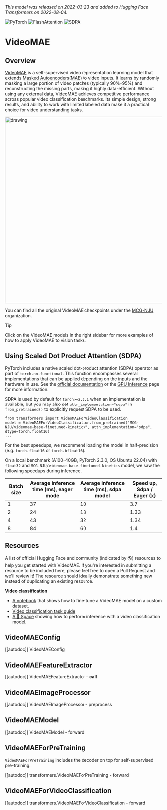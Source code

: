 <!--Copyright 2022 The HuggingFace Team. All rights reserved.

Licensed under the Apache License, Version 2.0 (the "License"); you may not use this file except in compliance with
the License. You may obtain a copy of the License at

http://www.apache.org/licenses/LICENSE-2.0

Unless required by applicable law or agreed to in writing, software distributed under the License is distributed on
an "AS IS" BASIS, WITHOUT WARRANTIES OR CONDITIONS OF ANY KIND, either express or implied. See the License for the
specific language governing permissions and limitations under the License.

⚠️ Note that this file is in Markdown but contain specific syntax for our doc-builder (similar to MDX) that may not be
rendered properly in your Markdown viewer.

-->
*This model was released on 2022-03-23 and added to Hugging Face Transformers on 2022-08-04.*

<div class="flex flex-wrap space-x-1">
    <div class="flex flex-wrap space-x-1">
        <img alt="PyTorch" src="https://img.shields.io/badge/PyTorch-DE3412?style=flat&logo=pytorch&logoColor=white">
        <img alt="FlashAttention" src="https://img.shields.io/badge/%E2%9A%A1%EF%B8%8E%20FlashAttention-eae0c8?style=flat">
        <img alt="SDPA" src="https://img.shields.io/badge/SDPA-DE3412?style=flat&logo=pytorch&logoColor=white">
    </div>
</div>

# VideoMAE

## Overview

[VideoMAE](https://huggingface.co/papers/2203.12602) is a self-supervised video representation learning model that extends [Masked Autoencoders(MAE)](vit_mae) to video inputs. It learns by randomly masking a large portion of video patches (typically 90%–95%) and reconstructing the missing parts, making it highly data-efficient. Without using any external data, VideoMAE achieves competitive performance across popular video classification benchmarks. Its simple design, strong results, and ability to work with limited labeled data make it a practical choice for video understanding tasks.

<img src="https://huggingface.co/datasets/huggingface/documentation-images/resolve/main/transformers/model_doc/videomae_architecture.jpeg"
alt="drawing" width="600"/>

You can find all the original VideoMAE checkpoints under the [MCG-NJU](https://huggingface.co/MCG-NJU/models) organization.

> [!TIP]
> Click on the VideoMAE models in the right sidebar for more examples of how to apply VideoMAE to vision tasks.

## Using Scaled Dot Product Attention (SDPA)

PyTorch includes a native scaled dot-product attention (SDPA) operator as part of `torch.nn.functional`. This function 
encompasses several implementations that can be applied depending on the inputs and the hardware in use. See the 
[official documentation](https://pytorch.org/docs/stable/generated/torch.nn.functional.scaled_dot_product_attention.html) 
or the [GPU Inference](https://huggingface.co/docs/transformers/main/en/perf_infer_gpu_one#pytorch-scaled-dot-product-attention)
page for more information.

SDPA is used by default for `torch>=2.1.1` when an implementation is available, but you may also set 
`attn_implementation="sdpa"` in `from_pretrained()` to explicitly request SDPA to be used.

```
from transformers import VideoMAEForVideoClassification
model = VideoMAEForVideoClassification.from_pretrained("MCG-NJU/videomae-base-finetuned-kinetics", attn_implementation="sdpa", dtype=torch.float16)
...
```

For the best speedups, we recommend loading the model in half-precision (e.g. `torch.float16` or `torch.bfloat16`).

On a local benchmark (A100-40GB, PyTorch 2.3.0, OS Ubuntu 22.04) with `float32` and `MCG-NJU/videomae-base-finetuned-kinetics` model, we saw the following speedups during inference.

|   Batch size |   Average inference time (ms), eager mode |   Average inference time (ms), sdpa model |   Speed up, Sdpa / Eager (x) |
|--------------|-------------------------------------------|-------------------------------------------|------------------------------|
|            1 |                                        37 |                                        10 |                      3.7  |
|            2 |                                        24 |                                        18 |                      1.33 |
|            4 |                                        43 |                                        32 |                      1.34 |
|            8 |                                        84 |                                        60 |                      1.4  |

## Resources

A list of official Hugging Face and community (indicated by 🌎) resources to help you get started with VideoMAE. If
you're interested in submitting a resource to be included here, please feel free to open a Pull Request and we'll
review it! The resource should ideally demonstrate something new instead of duplicating an existing resource.

**Video classification**
- [A notebook](https://github.com/huggingface/notebooks/blob/main/examples/video_classification.ipynb) that shows how
to fine-tune a VideoMAE model on a custom dataset.
- [Video classification task guide](../tasks/video_classification)
- [A 🤗 Space](https://huggingface.co/spaces/sayakpaul/video-classification-ucf101-subset) showing how to perform inference with a video classification model.

## VideoMAEConfig

[[autodoc]] VideoMAEConfig

## VideoMAEFeatureExtractor

[[autodoc]] VideoMAEFeatureExtractor
    - __call__

## VideoMAEImageProcessor

[[autodoc]] VideoMAEImageProcessor
    - preprocess

## VideoMAEModel

[[autodoc]] VideoMAEModel
    - forward

## VideoMAEForPreTraining

`VideoMAEForPreTraining` includes the decoder on top for self-supervised pre-training.

[[autodoc]] transformers.VideoMAEForPreTraining
    - forward

## VideoMAEForVideoClassification

[[autodoc]] transformers.VideoMAEForVideoClassification
    - forward
